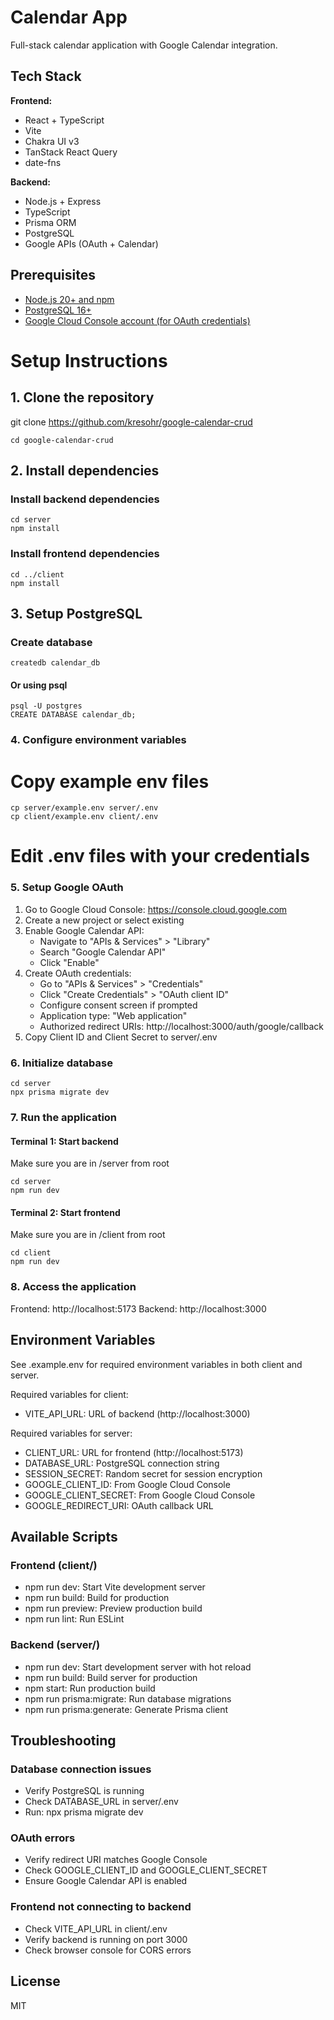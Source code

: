 # Calendar App

Full-stack calendar application with Google Calendar integration.

## Tech Stack

**Frontend:**

- React + TypeScript
- Vite
- Chakra UI v3
- TanStack React Query
- date-fns

**Backend:**

- Node.js + Express
- TypeScript
- Prisma ORM
- PostgreSQL
- Google APIs (OAuth + Calendar)

## Prerequisites

- [Node.js 20+ and npm](https://nodejs.org/en/download/)
- [PostgreSQL 16+](https://www.postgresql.org/download/)
- [Google Cloud Console account (for OAuth credentials)](https://console.cloud.google.com/)

# Setup Instructions

## 1. Clone the repository

git clone <https://github.com/kresohr/google-calendar-crud>

```
cd google-calendar-crud
```

## 2. Install dependencies

### Install backend dependencies

```
cd server
npm install
```

### Install frontend dependencies

```
cd ../client
npm install
```

## 3. Setup PostgreSQL

### Create database

```
createdb calendar_db
```

#### Or using psql

```
psql -U postgres
CREATE DATABASE calendar_db;
```

### 4. Configure environment variables

# Copy example env files

```
cp server/example.env server/.env
cp client/example.env client/.env
```

# Edit .env files with your credentials

### 5. Setup Google OAuth

1. Go to Google Cloud Console: https://console.cloud.google.com
2. Create a new project or select existing
3. Enable Google Calendar API:
   - Navigate to "APIs & Services" > "Library"
   - Search "Google Calendar API"
   - Click "Enable"
4. Create OAuth credentials:
   - Go to "APIs & Services" > "Credentials"
   - Click "Create Credentials" > "OAuth client ID"
   - Configure consent screen if prompted
   - Application type: "Web application"
   - Authorized redirect URIs: http://localhost:3000/auth/google/callback
5. Copy Client ID and Client Secret to server/.env

### 6. Initialize database

```
cd server
npx prisma migrate dev
```

### 7. Run the application

#### Terminal 1: Start backend

Make sure you are in /server from root

```
cd server
npm run dev
```

#### Terminal 2: Start frontend

Make sure you are in /client from root

```
cd client
npm run dev
```

### 8. Access the application

Frontend: http://localhost:5173
Backend: http://localhost:3000

## Environment Variables

See .example.env for required environment variables in both client and server.

Required variables for client:

- VITE_API_URL: URL of backend (http://localhost:3000)

Required variables for server:

- CLIENT_URL: URL for frontend (http://localhost:5173)
- DATABASE_URL: PostgreSQL connection string
- SESSION_SECRET: Random secret for session encryption
- GOOGLE_CLIENT_ID: From Google Cloud Console
- GOOGLE_CLIENT_SECRET: From Google Cloud Console
- GOOGLE_REDIRECT_URI: OAuth callback URL

## Available Scripts

### Frontend (client/)

- npm run dev: Start Vite development server
- npm run build: Build for production
- npm run preview: Preview production build
- npm run lint: Run ESLint

### Backend (server/)

- npm run dev: Start development server with hot reload
- npm run build: Build server for production
- npm start: Run production build
- npm run prisma:migrate: Run database migrations
- npm run prisma:generate: Generate Prisma client

## Troubleshooting

### Database connection issues

- Verify PostgreSQL is running
- Check DATABASE_URL in server/.env
- Run: npx prisma migrate dev

### OAuth errors

- Verify redirect URI matches Google Console
- Check GOOGLE_CLIENT_ID and GOOGLE_CLIENT_SECRET
- Ensure Google Calendar API is enabled

### Frontend not connecting to backend

- Check VITE_API_URL in client/.env
- Verify backend is running on port 3000
- Check browser console for CORS errors

## License

MIT
